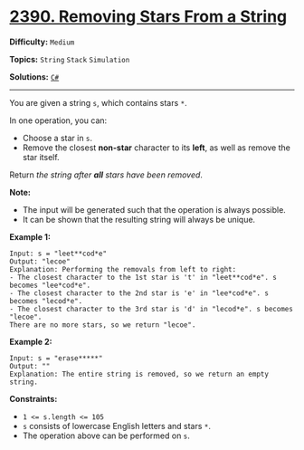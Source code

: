 # [2390. Removing Stars From a String](https://leetcode.com/problems/removing-stars-from-a-string/)

**Difficulty:** `Medium`

**Topics:** `String` `Stack` `Simulation`

**Solutions:** [`C#`](../../src/csharp/challenges/Problems/RemovingStarsFromAString.cs)

---

You are given a string `s`, which contains stars `*`.

In one operation, you can:

* Choose a star in `s`.
* Remove the closest **non-star** character to its **left**, as well as remove the star itself.

Return *the string after **all** stars have been removed*.

**Note:**

* The input will be generated such that the operation is always possible.
* It can be shown that the resulting string will always be unique.

**Example 1:**

```
Input: s = "leet**cod*e"
Output: "lecoe"
Explanation: Performing the removals from left to right:
- The closest character to the 1st star is 't' in "leet**cod*e". s becomes "lee*cod*e".
- The closest character to the 2nd star is 'e' in "lee*cod*e". s becomes "lecod*e".
- The closest character to the 3rd star is 'd' in "lecod*e". s becomes "lecoe".
There are no more stars, so we return "lecoe".
```

**Example 2:**

```
Input: s = "erase*****"
Output: ""
Explanation: The entire string is removed, so we return an empty string.
```

**Constraints:**

* `1 <= s.length <= 105`
* `s` consists of lowercase English letters and stars `*`.
* The operation above can be performed on `s`.
